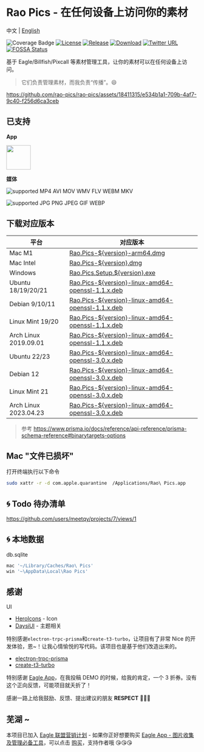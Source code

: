 # Rao Pics - 在任何设备上访问你的素材

中文 | [English](./README.en.md)

![Coverage Badge](https://img.shields.io/endpoint?url=https://gist.githubusercontent.com/meetqy/5c4881f21bab2cf4f09a8658354fb997/raw/rao-pics_core__coverage.json)
[![License](https://img.shields.io/github/license/rao-pics/core)](https://github.com/rao-pics/core/blob/turbo-electron-prisma/LICENSE)
[![Release](https://img.shields.io/github/v/release/rao-pics/core)](https://github.com/rao-pics/core/releases)
[![Download](https://img.shields.io/github/downloads/rao-pics/core/total)](https://github.com/meetqy/rao-pics/releases/tag/v0.7.16)
[![Twitter URL](https://img.shields.io/twitter/url?url=https%3A%2F%2Fgithub.com%2Frao-pics%2Frao-pics)](https://twitter.com/intent/tweet?text=Visit%20Material%20on%20Any%20device.https://github.com/rao-pics/core)
[![FOSSA Status](https://app.fossa.com/api/projects/git%2Bgithub.com%2Fmeetqy%2Frao-pics.svg?type=shield)](https://app.fossa.com/projects/git%2Bgithub.com%2Fmeetqy%2Frao-pics?ref=badge_shield)

基于 Eagle/Billfish/Pixcall 等素材管理工具，让你的素材可以在任何设备上访问。

> 它们负责管理素材，而我负责“传播”。😄

https://github.com/rao-pics/rao-pics/assets/18411315/e534b1a1-709b-4af7-9c40-f256d6ca3ceb

## 已支持

**App**

<p><a href="https://eagle.sjv.io/rao" target="_blank"><img width="64" src="https://i.imgur.com/jxirugb.jpg"/></a></p>

**媒体**

![supported MP4 AVI MOV WMV FLV WEBM MKV](https://img.shields.io/badge/VIDEO-MP4%20%7C%20AVI%20%7C%20MOV%20%7C%20WMV%20%7C%20FLV%20%7C%20WEBM%20%7C%20MKV-brightgreen.svg)

![supported JPG PNG JPEG GIF WEBP](https://img.shields.io/badge/IMAGE-JPG%20%7C%20PNG%20%7C%20JPEG%20%7C%20GIF%20%7C%20WEBP-brightgreen.svg)

## 下载对应版本

| 平台                  | 对应版本                                                                                                      |
| --------------------- | ------------------------------------------------------------------------------------------------------------- |
| Mac M1                | [Rao.Pics-${version}-arm64.dmg](https://github.com/meetqy/rao-pics/releases/tag/v0.7.16)                      |
| Mac Intel             | [Rao.Pics-${version}.dmg](https://github.com/meetqy/rao-pics/releases/tag/v0.7.16)                            |
| Windows               | [Rao.Pics.Setup.${version}.exe](https://github.com/meetqy/rao-pics/releases/tag/v0.7.16)                      |
| Ubuntu 18/19/20/21    | [Rao.Pics-${version}-linux-amd64-openssl-1.1.x.deb ](https://github.com/meetqy/rao-pics/releases/tag/v0.7.16) |
| Debian 9/10/11        | [Rao.Pics-${version}-linux-amd64-openssl-1.1.x.deb ](https://github.com/meetqy/rao-pics/releases/tag/v0.7.16) |
| Linux Mint 19/20      | [Rao.Pics-${version}-linux-amd64-openssl-1.1.x.deb ](https://github.com/meetqy/rao-pics/releases/tag/v0.7.16) |
| Arch Linux 2019.09.01 | [Rao.Pics-${version}-linux-amd64-openssl-1.1.x.deb ](https://github.com/meetqy/rao-pics/releases/tag/v0.7.16) |
| Ubuntu 22/23          | [Rao.Pics-${version}-linux-amd64-openssl-3.0.x.deb](https://github.com/meetqy/rao-pics/releases/tag/v0.7.16)  |
| Debian 12             | [Rao.Pics-${version}-linux-amd64-openssl-3.0.x.deb](https://github.com/meetqy/rao-pics/releases/tag/v0.7.16)  |
| Linux Mint 21         | [Rao.Pics-${version}-linux-amd64-openssl-3.0.x.deb](https://github.com/meetqy/rao-pics/releases/tag/v0.7.16)  |
| Arch Linux 2023.04.23 | [Rao.Pics-${version}-linux-amd64-openssl-3.0.x.deb](https://github.com/meetqy/rao-pics/releases/tag/v0.7.16)  |

> 参考 https://www.prisma.io/docs/reference/api-reference/prisma-schema-reference#binarytargets-options

## Mac "文件已损坏"

打开终端执行以下命令

```sh
sudo xattr -r -d com.apple.quarantine  /Applications/Rao\ Pics.app
```

## 🌀 Todo 待办清单

https://github.com/users/meetqy/projects/7/views/1

## 🌀 本地数据

db.sqlite

```sh
mac '~/Library/Caches/Rao\ Pics'
win '~\AppData\Local\Rao Pics'
```

## 感谢

UI

- [HeroIcons](https://heroicons.com/) - Icon
- [DaysiUI](https://daisyui.com/) - 主题相关

特别感谢`electron-trpc-prisma`和`create-t3-turbo`，让项目有了非常 Nice 的开发体验，恩~！让我心情愉悦的写代码。该项目也是基于他们改造出来的。

- [electron-trpc-prisma](https://github.com/NickyMeuleman/electron-trpc-prisma)
- [create-t3-turbo](https://github.com/t3-oss/create-t3-turbo)

特别感谢 [Eagle App](https://eagle.sjv.io/rao)，在我投稿 DEMO 的时候，给我的肯定，一个 3 折券。没有这个正向反馈，可能项目就夭折了！

感谢一路上给我鼓励、反馈、提出建议的朋友 **RESPECT** 🎉🎉🎉

## 芜湖 ~

本项目已加入 [Eagle 联盟营销计划](https://eagle.cool/affiliate) - 如果你正好想要购买 [Eagle App - 图片收集及管理必备工具](https://eagle.sjv.io/rao)，可以点击 [购买](https://eagle.sjv.io/rao)，支持作者哦 😘😘😘
